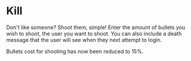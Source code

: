 # Kill

Don't like someone? Shoot them, simple! Enter the amount of bullets you wish to shoot, the user you want to shoot. You can also include a death message that the user will see when they next attempt to login.

Bullets cost for shooting has now been reduced to 15%.
